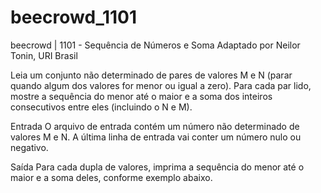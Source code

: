 # beecrowd_1101

beecrowd | 1101 - Sequência de Números e Soma
Adaptado por Neilor Tonin, URI  Brasil

Leia um conjunto não determinado de pares de valores M e N (parar quando algum dos valores for menor ou igual a zero). Para cada par lido, mostre a sequência do menor até o maior e a soma dos inteiros consecutivos entre eles (incluindo o N e M).

Entrada
O arquivo de entrada contém um número não determinado de valores M e N. A última linha de entrada vai conter um número nulo ou negativo.

Saída
Para cada dupla de valores, imprima a sequência do menor até o maior e a soma deles, conforme exemplo abaixo.